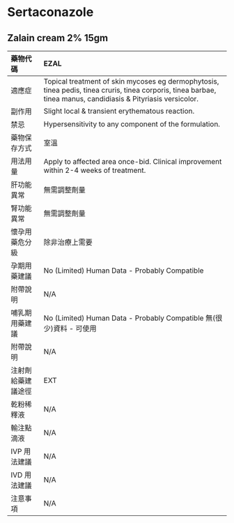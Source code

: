 # Sertaconazole

## Zalain cream 2% 15gm

| 藥物代碼 | EZAL |
| :--- | :--- |
| 適應症 | Topical treatment of skin mycoses eg dermophytosis, tinea pedis, tinea cruris, tinea corporis, tinea barbae, tinea manus, candidiasis & Pityriasis versicolor. |
| 副作用 | Slight local & transient erythematous reaction. |
| 禁忌 | Hypersensitivity to any component of the formulation. |
| 藥物保存方式 | 室溫 |
| 用法用量 | Apply to affected area once-bid. Clinical improvement within 2-4 weeks of treatment. |
| 肝功能異常 | 無需調整劑量 |
| 腎功能異常 | 無需調整劑量 |
| 懷孕用藥危分級 | 除非治療上需要 |
| 孕期用藥建議 | No \(Limited\) Human Data - Probably Compatible |
| 附帶說明 | N/A |
| 哺乳期用藥建議 | No \(Limited\) Human Data - Probably Compatible 無\(很少\)資料 - 可使用 |
| 附帶說明 | N/A |
| 注射劑給藥建議途徑 | EXT |
| 乾粉稀釋液 | N/A |
| 輸注點滴液 | N/A |
| IVP 用法建議 | N/A |
| IVD 用法建議 | N/A |
| 注意事項 | N/A |

